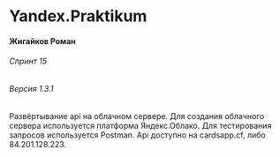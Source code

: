 # Yandex.Praktikum
#### Жигайков Роман
###### Спринт 15
###### Версия 1.3.1

Развёртывание api на облачном сервере. Для создания облачного сервера используется платформа Яндекс.Облако. Для тестирования запросов используется Postman. Api доступно на cardsapp.cf, либо 84.201.128.223.
